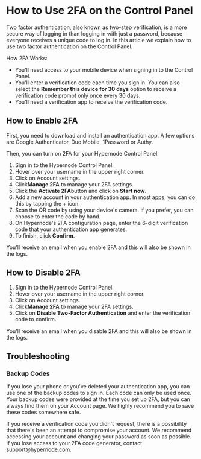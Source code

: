 <!-- source: https://support.hypernode.com/en/services/control-panel/how-to-use-2fa-on-the-control-panel/ -->
# How to Use 2FA on the Control Panel

Two factor authentication, also known as two-step verification, is a more secure way of logging in than logging in with just a password, because everyone receives a unique code to log in. In this article we explain how to use two factor authentication on the Control Panel.

How 2FA Works: 

* You'll need access to your mobile device when signing in to the Control Panel.
* You'll enter a verification code each time you sign in. You can also select the **Remember this device for 30 days** option to receive a verification code prompt only once every 30 days.
* You'll need a verification app to receive the verification code.


How to Enable 2FA
-----------------

First, you need to download and install an authentication app. A few options are Google Authenticator, Duo Mobile, 1Password or Authy.

Then, you can turn on 2FA for your Hypernode Control Panel:

1. Sign in to the Hypernode Control Panel.
2. Hover over your username in the upper right corner.
3. Click on Account settings.
4. Click**Manage 2FA** to manage your 2FA settings.
5. Click the **Activate 2FA**button and click on **Start now**.
6. Add a new account in your authentication app. In most apps, you can do this by tapping the + icon.
7. Scan the QR code by using your device's camera. If you prefer, you can choose to enter the code by hand.
8. On Hypernode's 2FA configuration page, enter the 6-digit verification code that your authentication app generates.
9. To finish, click **Confirm**.

You'll receive an email when you enable 2FA and this will also be shown in the logs. 

How to Disable 2FA
------------------

1. Sign in to the Hypernode Control Panel.
2. Hover over your username in the upper right corner.
3. Click on Account settings.
4. Click**Manage 2FA** to manage your 2FA settings.
5. Click on **Disable Two-Factor Authentication** and enter the verification code to confirm.

You'll receive an email when you disable 2FA and this will also be shown in the logs. 

Troubleshooting
---------------

### Backup Codes

If you lose your phone or you've deleted your authentication app, you can use one of the backup codes to sign in. Each code can only be used once. Your backup codes were provided at the time you set up 2FA, but you can always find them on your Account page. We highly recommend you to save these codes somewhere safe.

If you receive a verification code you didn't request, there is a possibility that there's been an attempt to compromise your account. We recommend accessing your account and changing your password as soon as possible. If you lose access to your 2FA code generator, contact support@hypernode.com. 
